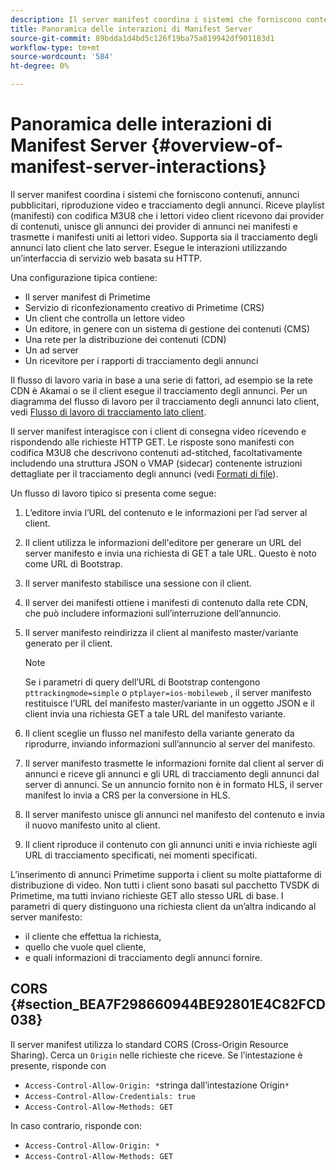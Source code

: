 ```yaml
---
description: Il server manifest coordina i sistemi che forniscono contenuti, annunci pubblicitari, riproduzione video e tracciamento degli annunci. Riceve playlist (manifesti) con codifica M3U8 che i lettori video client ricevono dai provider di contenuti, unisce gli annunci dei provider di annunci nei manifesti e trasmette i manifesti uniti ai lettori video. Supporta sia il tracciamento degli annunci lato client che lato server. Esegue le interazioni utilizzando un’interfaccia di servizio web basata su HTTP.
title: Panoramica delle interazioni di Manifest Server
source-git-commit: 89bdda1d4bd5c126f19ba75a819942df901183d1
workflow-type: tm+mt
source-wordcount: '584'
ht-degree: 0%

---
```



# Panoramica delle interazioni di Manifest Server {#overview-of-manifest-server-interactions}

Il server manifest coordina i sistemi che forniscono contenuti, annunci pubblicitari, riproduzione video e tracciamento degli annunci. Riceve playlist (manifesti) con codifica M3U8 che i lettori video client ricevono dai provider di contenuti, unisce gli annunci dei provider di annunci nei manifesti e trasmette i manifesti uniti ai lettori video. Supporta sia il tracciamento degli annunci lato client che lato server. Esegue le interazioni utilizzando un’interfaccia di servizio web basata su HTTP.

Una configurazione tipica contiene:

* Il server manifest di Primetime
* Servizio di riconfezionamento creativo di Primetime (CRS)
* Un client che controlla un lettore video
* Un editore, in genere con un sistema di gestione dei contenuti (CMS)
* Una rete per la distribuzione dei contenuti (CDN)
* Un ad server
* Un ricevitore per i rapporti di tracciamento degli annunci

Il flusso di lavoro varia in base a una serie di fattori, ad esempio se la rete CDN è Akamai o se il client esegue il tracciamento degli annunci. Per un diagramma del flusso di lavoro per il tracciamento degli annunci lato client, vedi [Flusso di lavoro di tracciamento lato client](/help/primetime-ad-insertion/~old-msapi-topics/ms-at-effectiveness/notvsdk-csat-overview.md#section_cst_flow).

Il server manifest interagisce con i client di consegna video ricevendo e rispondendo alle richieste HTTP GET. Le risposte sono manifesti con codifica M3U8 che descrivono contenuti ad-stitched, facoltativamente includendo una struttura JSON o VMAP (sidecar) contenente istruzioni dettagliate per il tracciamento degli annunci (vedi [Formati di file](/help/primetime-ad-insertion/~old-msapi-topics/ms-list-file-formats/ms-api-file-formats.md)).

Un flusso di lavoro tipico si presenta come segue:

1. L’editore invia l’URL del contenuto e le informazioni per l’ad server al client.
1. Il client utilizza le informazioni dell&#39;editore per generare un URL del server manifesto e invia una richiesta di GET a tale URL. Questo è noto come URL di Bootstrap.
1. Il server manifesto stabilisce una sessione con il client.
1. Il server dei manifesti ottiene i manifesti di contenuto dalla rete CDN, che può includere informazioni sull’interruzione dell’annuncio.
1. Il server manifesto reindirizza il client al manifesto master/variante generato per il client.

   >[!NOTE]
   >
   >Se i parametri di query dell’URL di Bootstrap contengono `pttrackingmode=simple` o `ptplayer=ios-mobileweb` , il server manifesto restituisce l’URL del manifesto master/variante in un oggetto JSON e il client invia una richiesta GET a tale URL del manifesto variante.

1. Il client sceglie un flusso nel manifesto della variante generato da riprodurre, inviando informazioni sull’annuncio al server del manifesto.
1. Il server manifesto trasmette le informazioni fornite dal client al server di annunci e riceve gli annunci e gli URL di tracciamento degli annunci dal server di annunci. Se un annuncio fornito non è in formato HLS, il server manifest lo invia a CRS per la conversione in HLS.
1. Il server manifesto unisce gli annunci nel manifesto del contenuto e invia il nuovo manifesto unito al client.
1. Il client riproduce il contenuto con gli annunci uniti e invia richieste agli URL di tracciamento specificati, nei momenti specificati.

L’inserimento di annunci Primetime supporta i client su molte piattaforme di distribuzione di video. Non tutti i client sono basati sul pacchetto TVSDK di Primetime, ma tutti inviano richieste GET allo stesso URL di base. I parametri di query distinguono una richiesta client da un’altra indicando al server manifesto:

* il cliente che effettua la richiesta,
* quello che vuole quel cliente,
* e quali informazioni di tracciamento degli annunci fornire.

## CORS {#section_BEA7F298660944BE92801E4C82FCD038}

Il server manifest utilizza lo standard CORS (Cross-Origin Resource Sharing). Cerca un `Origin` nelle richieste che riceve. Se l’intestazione è presente, risponde con

* `Access-Control-Allow-Origin: *`stringa dall’intestazione Origin`*`
* `Access-Control-Allow-Credentials: true`
* `Access-Control-Allow-Methods: GET`

In caso contrario, risponde con:

* `Access-Control-Allow-Origin: *`
* `Access-Control-Allow-Methods: GET`